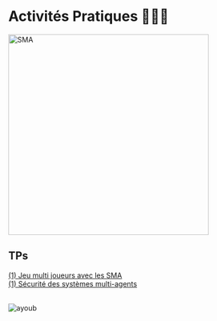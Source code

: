 # Activités Pratiques 👨🏻‍💻 
<img src="https://user-images.githubusercontent.com/92756846/235221626-035352df-72a0-4697-9eb5-085337f700d2.png" alt="SMA" width="400" height="400">

## TPs
<a href="https://github.com/Ayoub-etoullali/Activites-Pratiques-SMA-And-IA-Distribuee/tree/main/Activit%C3%A9%20Pratique%20N%C2%B0%201">
  (1) Jeu multi joueurs avec les SMA </a> <br>
  <a href="https://github.com/Ayoub-etoullali/Activites-Pratiques-SMA-And-IA-Distribuee/tree/main/Activit%C3%A9%20Pratique%20N%C2%B0%202">
  (1) Sécurité des systèmes multi-agents </a> <br>
  <br>

![ayoub](https://user-images.githubusercontent.com/92756846/220727344-dbb21e84-4584-4055-bde5-a3c90a64a618.jpg)
